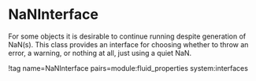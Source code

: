 # NaNInterface

For some objects it is desirable to continue running despite generation of
NaN(s). This class provides an interface for choosing whether to throw an error,
a warning, or nothing at all, just using a quiet NaN.

!tag name=NaNInterface pairs=module:fluid_properties system:interfaces
